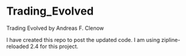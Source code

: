 # Trading_Evolved
Trading Evolved by Andreas F. Clenow

I have created this repo to post the updated code. I am using zipline-reloaded 2.4 for this project.  
